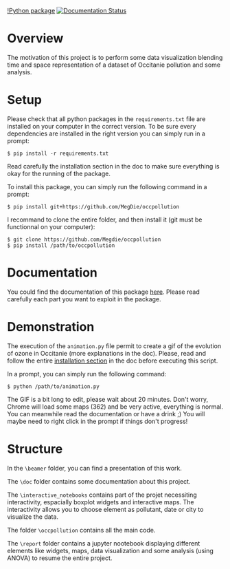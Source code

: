 [!Python package](https://github.com/MegDie/occpollution/workflows/Python%20package/badge.svg)
[![Documentation Status](https://readthedocs.org/projects/occpollution/badge/?version=latest)](https://occpollution.readthedocs.io/en/latest/?badge=latest)

# Overview

The motivation of this project is to perform some data visualization blending time and space representation of a dataset of Occitanie pollution and some analysis.


# Setup

Please check that all python packages in the `requirements.txt` file are installed on your computer in the correct version. To be sure every dependencies are installed in the right version you can simply run in a prompt:

    $ pip install -r requirements.txt


Read carefully the installation section in the doc to make sure everything is okay for the running of the package.

To install this package, you can simply run the following command in a prompt:

    $ pip install git+https://github.com/MegDie/occpollution

I recommand to clone the entire folder, and then install it (git must be functionnal on your computer): 

    $ git clone https://github.com/Megdie/occpollution
    $ pip install /path/to/occpollution
    

# Documentation

You could find the documentation of this package [here](https://occpollution.readthedocs.io/en/latest/). Please read carefully each part you want to exploit in the package.

# Demonstration

The execution of the `animation.py` file permit to create a gif of the evolution of ozone in Occitanie (more explanations in the doc). Please, read and follow the entire [installation section](https://occpollution.readthedocs.io/en/latest/installation/installation.html) in the doc before executing this script. 

In a prompt, you can simply run the following command:
    
    $ python /path/to/animation.py


The GIF is a bit long to edit, please wait about 20 minutes. Don't worry, Chrome will load some maps (362) and be very active, everything is normal. You can meanwhile read the documentation or have a drink ;) You will maybe need to right click in the prompt if things don't progress! 

# Structure

In the `\beamer` folder, you can find a presentation of this work.

The `\doc` folder contains some documentation about this project.

The `\interactive_notebooks` contains part of the projet necessiting interactivity, espacially boxplot widgets and interactive maps. The interactivity allows you to choose element as pollutant, date or city to visualize the data.

The folder `\occpollution` contains all the main code.

The `\report` folder contains a jupyter nootebook displaying different elements like widgets, maps, data visualization and some analysis (using ANOVA) to resume the entire project.
